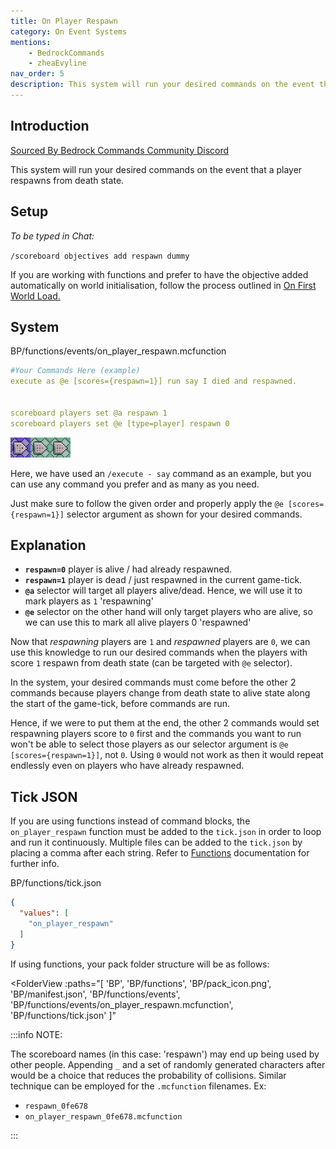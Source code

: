 ```yaml
---
title: On Player Respawn
category: On Event Systems
mentions:
    - BedrockCommands
    - zheaEvyline
nav_order: 5
description: This system will run your desired commands on the event that a player respawns from death state.
---
```


## Introduction

[Sourced By Bedrock Commands Community Discord](https://discord.gg/SYstTYx5G5)

This system will run your desired commands on the event that a player respawns from death state.

## Setup

*To be typed in Chat:*

`/scoreboard objectives add respawn dummy`

If you are working with functions and prefer to have the objective added automatically on world initialisation, follow the process outlined in [On First World Load.](/commands/on-first-world-load)

## System

<CodeHeader>BP/functions/events/on_player_respawn.mcfunction</CodeHeader>

```yaml
#Your Commands Here (example)
execute as @e [scores={respawn=1}] run say I died and respawned.


scoreboard players set @a respawn 1
scoreboard players set @e [type=player] respawn 0
```
![Chain of 3 Command Blocks](/assets/images/commands/commandBlockChain/3.png)


Here, we have used an `/execute - say` command as an example, but you can use any command you prefer and as many as you need.

Just make sure to follow the given order and properly apply the ` @e [scores={respawn=1}] ` selector argument as shown for your desired commands.

## Explanation

- **` respawn=0 `** player is alive / had already respawned.
- **` respawn=1 `** player is dead / just respawned in the current game-tick.
- **` @a `** selector will target all players alive/dead. Hence, we will use it to mark players as `1` 'respawning'
- **` @e `** selector on the other hand will only target players who are alive, so we can use this to mark all alive players 0 'respawned'

Now that *respawning* players are `1` and *respawned* players are `0`, we can use this knowledge to run our desired commands when the players with score `1` respawn from death state (can be targeted with `@e` selector).

In the system, your desired commands must come before the other 2 commands because players change from death state to alive state along the start of the game-tick, before commands are run.

Hence, if we were to put them at the end, the other 2 commands would set respawning players score to `0` first and the commands you want to run won't be able to select those players as our selector argument is `@e [scores={respawn=1}]`, not `0`. Using `0` would not work as then it would repeat endlessly even on players who have already respawned.

## Tick JSON

If you are using functions instead of command blocks, the ` on_player_respawn ` function must be added to the ` tick.json ` in order to loop and run it continuously. Multiple files can be added to the ` tick.json ` by placing a comma after each string. Refer to [Functions](/commands/mcfunctions#tick-json) documentation for further info.

<CodeHeader>BP/functions/tick.json</CodeHeader>
```json
{
  "values": [
    "on_player_respawn"
  ]
}
```

If using functions, your pack folder structure will be as follows:

<FolderView
	:paths="[
    'BP',
    'BP/functions',
    'BP/pack_icon.png',
    'BP/manifest.json',
    'BP/functions/events',
    'BP/functions/events/on_player_respawn.mcfunction',
    'BP/functions/tick.json'
]"
></FolderView>

:::info NOTE:

The scoreboard names (in this case: 'respawn') may end up being used by other people. Appending ` _ ` and a set of randomly generated characters after would be a choice that reduces the probability of collisions. Similar technique can be employed for the ` .mcfunction ` filenames. Ex:
- ` respawn_0fe678 `
- ` on_player_respawn_0fe678.mcfunction `

:::
